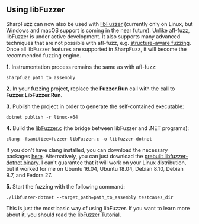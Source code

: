 ## Using libFuzzer

SharpFuzz can now also be used with [libFuzzer] (currently
only on Linux, but Windows and macOS support is coming in
the near future). Unlike afl-fuzz, libFuzzer is under active
development. It also supports many advanced techniques that
are not possible with afl-fuzz, e.g. [structure-aware fuzzing].
Once all libFuzzer features are supported in SharpFuzz, it will
become the recommended fuzzing engine.

**1.** Instrumentation process remains the same as with afl-fuzz:

```shell
sharpfuzz path_to_assembly
```

**2.** In your fuzzing project, replace the **Fuzzer.Run**
call with the call to **Fuzzer.LibFuzzer.Run**.

**3.** Publish the project in order to generate the
self-contained executable:

```shell
dotnet publish -r linux-x64
```

**4.** Build the [libFuzzer.c] (the bridge between
libFuzzer and .NET programs):

```shell
clang -fsanitize=fuzzer libFuzzer.c -o libfuzzer-dotnet
```

If you don't have clang installed, you can download the
necessary packages [here]. Alternatively, you can just
download the [prebuilt libfuzzer-dotnet binary]. I can't
guarantee that it will work on your Linux distribution,
but it worked for me on Ubuntu 16.04, Ubuntu 18.04,
Debian 8.10, Debian 9.7, and Fedora 27.

**5.** Start the fuzzing with the following command:

```shell
./libfuzzer-dotnet --target_path=path_to_assembly testcases_dir
```

This is just the most basic way of using libFuzzer.
If you want to learn more about it, you should read
the [libFuzzer Tutorial].

[libFuzzer]: http://llvm.org/docs/LibFuzzer.html
[structure-aware fuzzing]: https://github.com/google/fuzzer-test-suite/blob/master/tutorial/structure-aware-fuzzing.md
[libFuzzer.c]: https://github.com/Metalnem/sharpfuzz/raw/master/drivers/libFuzzer.c
[here]: https://apt.llvm.org
[prebuilt libfuzzer-dotnet binary]: https://github.com/Metalnem/sharpfuzz/releases/download/libFuzzer-0.2.0/libfuzzer-dotnet-0.2.0.zip
[libFuzzer Tutorial]: https://github.com/google/fuzzer-test-suite/blob/master/tutorial/libFuzzerTutorial.md
